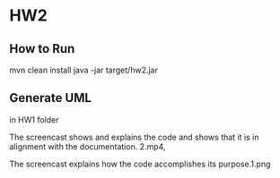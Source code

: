 # HW2
## How to Run
mvn clean install
java -jar target/hw2.jar

## Generate UML
in HW1 folder

The screencast shows and explains the code and shows that it is in alignment with the documentation. 2.mp4,

The screencast explains how the code accomplishes its purpose.1.png

